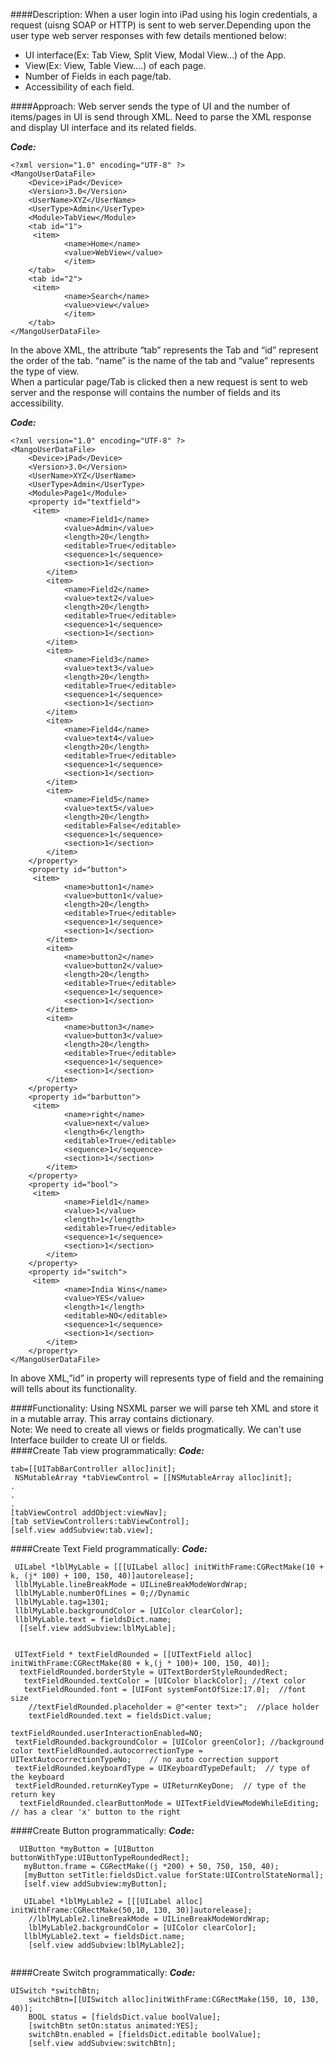 ####Description:
When a user login into iPad using his login credentials, a request (uisng SOAP or HTTP) is sent to web server.Depending upon the user type web server responses with few details mentioned below:
* UI interface(Ex: Tab View, Split View, Modal View...) of the App.<br />
* View(Ex: View, Table View....) of each page.<br />
* Number of Fields in each page/tab.<br />
* Accessibility of each field.<br />

####Approach:
Web server sends the type of UI and the number of items/pages in UI is send through XML. Need to parse the XML response and display UI interface and its related fields.<br />

**_Code:_**

```
<?xml version="1.0" encoding="UTF-8" ?>
<MangoUserDataFile>
    <Device>iPad</Device>
    <Version>3.0</Version>
	<UserName>XYZ</UserName>
	<UserType>Admin</UserType>
    <Module>TabView</Module>
    <tab id="1">
   	 <item>
          	<name>Home</name>
          	<value>WebView</value>
          	</item> 	 
    </tab>
    <tab id="2">
   	 <item>
          	<name>Search</name>
          	<value>view</value>
          	</item>	 
    </tab>
</MangoUserDataFile>

```
In the above XML, the attribute “tab” represents the Tab and “id” represent the order of the tab. “name” is the name of the tab and “value” represents the type of view.<br />
When a particular page/Tab is clicked then a new request is sent to web server and the response will contains the number of fields and its accessibility. 

**_Code:_**

```
<?xml version="1.0" encoding="UTF-8" ?>
<MangoUserDataFile>
    <Device>iPad</Device>
    <Version>3.0</Version>
	<UserName>XYZ</UserName>
	<UserType>Admin</UserType>
    <Module>Page1</Module>
    <property id="textfield">
   	 <item>
          	<name>Field1</name>
          	<value>Admin</value>
          	<length>20</length>
          	<editable>True</editable>
          	<sequence>1</sequence>
          	<section>1</section>
     	</item>
     	<item>
          	<name>Field2</name>
          	<value>text2</value>
          	<length>20</length>
          	<editable>True</editable>
          	<sequence>1</sequence>
          	<section>1</section>
     	</item>
     	<item>
          	<name>Field3</name>
          	<value>text3</value>
          	<length>20</length>
          	<editable>True</editable>
          	<sequence>1</sequence>
          	<section>1</section>
     	</item>
     	<item>
          	<name>Field4</name>
          	<value>text4</value>
          	<length>20</length>
          	<editable>True</editable>
          	<sequence>1</sequence>
          	<section>1</section>
     	</item>
     	<item>
          	<name>Field5</name>
          	<value>text5</value>
          	<length>20</length>
          	<editable>False</editable>
          	<sequence>1</sequence>
          	<section>1</section>
     	</item>
    </property>
    <property id="button">
   	 <item>
          	<name>button1</name>
          	<value>button1</value>
          	<length>20</length>
          	<editable>True</editable>
          	<sequence>1</sequence>
          	<section>1</section>
     	</item>
     	<item>
          	<name>button2</name>
          	<value>button2</value>
          	<length>20</length>
          	<editable>True</editable>
          	<sequence>1</sequence>
          	<section>1</section>
     	</item>
     	<item>
          	<name>button3</name>
          	<value>button3</value>
          	<length>20</length>
          	<editable>True</editable>
          	<sequence>1</sequence>
          	<section>1</section>
     	</item>
    </property>
    <property id="barbutton">
   	 <item>
          	<name>right</name>
          	<value>next</value>
          	<length>6</length>
          	<editable>True</editable>
          	<sequence>1</sequence>
          	<section>1</section>
     	</item>
    </property>
    <property id="bool">
   	 <item>
          	<name>Field1</name>
          	<value>1</value>
          	<length>1</length>
          	<editable>True</editable>
          	<sequence>1</sequence>
          	<section>1</section>
     	</item>
    </property>
	<property id="switch">
   	 <item>
          	<name>India Wins</name>
          	<value>YES</value>
          	<length>1</length>
          	<editable>NO</editable>
          	<sequence>1</sequence>
          	<section>1</section>
     	</item>
    </property>
</MangoUserDataFile>

```
In above XML,”id” in property will represents type of field and the remaining will tells about its functionality.

####Functionality:
Using NSXML parser we will parse teh XML and store it in a mutable array. This array contains dictionary.<br />
Note: We need to create all views or fields progmatically. We can't use Interface builder to create UI or fields.<br />
####Create Tab view programmatically:
**_Code:_**

```
tab=[[UITabBarController alloc]init];
 NSMutableArray *tabViewControl = [[NSMutableArray alloc]init];
.
.
.
[tabViewControl addObject:viewNav];
[tab setViewControllers:tabViewControl];
[self.view addSubview:tab.view];

```

####Create Text Field programmatically:
**_Code:_**

```
 UILabel *lblMyLable = [[[UILabel alloc] initWithFrame:CGRectMake(10 + k, (j* 100) + 100, 150, 40)]autorelease];
 llblMyLable.lineBreakMode = UILineBreakModeWordWrap;
 llblMyLable.numberOfLines = 0;//Dynamic
 llblMyLable.tag=1301;
 llblMyLable.backgroundColor = [UIColor clearColor];
 llblMyLable.text = fieldsDict.name;
  [[self.view addSubview:lblMyLable];
   					 
   					 
 UITextField * textFieldRounded = [[UITextField alloc] initWithFrame:CGRectMake(80 + k,(j * 100)+ 100, 150, 40)];
  textFieldRounded.borderStyle = UITextBorderStyleRoundedRect;
   textFieldRounded.textColor = [UIColor blackColor]; //text color
   textFieldRounded.font = [UIFont systemFontOfSize:17.0];  //font size
    //textFieldRounded.placeholder = @"<enter text>";  //place holder
    textFieldRounded.text = fieldsDict.value;
   								 textFieldRounded.userInteractionEnabled=NO;
 textFieldRounded.backgroundColor = [UIColor greenColor]; //background color textFieldRounded.autocorrectionType = UITextAutocorrectionTypeNo;    // no auto correction support
 textFieldRounded.keyboardType = UIKeyboardTypeDefault;  // type of the keyboard
 textFieldRounded.returnKeyType = UIReturnKeyDone;  // type of the return key
  textFieldRounded.clearButtonMode = UITextFieldViewModeWhileEditing;    // has a clear 'x' button to the right

  ```
  
####Create Button programmatically:
**_Code:_**

```
  UIButton *myButton = [UIButton buttonWithType:UIButtonTypeRoundedRect];
   myButton.frame = CGRectMake((j *200) + 50, 750, 150, 40);
   [myButton setTitle:fieldsDict.value forState:UIControlStateNormal];
   [self.view addSubview:myButton];
   
   UILabel *lblMyLable2 = [[[UILabel alloc] initWithFrame:CGRectMake(50,10, 130, 30)]autorelease];
    //lblMyLable2.lineBreakMode = UILineBreakModeWordWrap;
    lblMyLable2.backgroundColor = [UIColor clearColor];
   llblMyLable2.text = fieldsDict.name;
    [self.view addSubview:lblMyLable2];
    
  ```
    
####Create Switch programmatically:
**_Code:_**

```
UISwitch *switchBtn;
    switchBtn=[[UISwitch alloc]initWithFrame:CGRectMake(150, 10, 130, 40)];
    BOOL status = [fieldsDict.value boolValue];
    [switchBtn setOn:status animated:YES];
    switchBtn.enabled = [fieldsDict.editable boolValue];
    [self.view addSubview:switchBtn];
    
```
    
    


    
    
     
     
  
    










